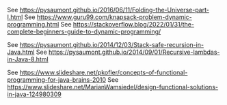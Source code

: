 See https://pysaumont.github.io/2016/06/11/Folding-the-Universe-part-I.html
See https://www.guru99.com/knapsack-problem-dynamic-programming.html
See https://stackoverflow.blog/2022/01/31/the-complete-beginners-guide-to-dynamic-programming/

See https://pysaumont.github.io/2014/12/03/Stack-safe-recursion-in-Java.html
See https://pysaumont.github.io/2014/09/01/Recursive-lambdas-in-Java-8.html

See https://www.slideshare.net/pkofler/concepts-of-functional-programming-for-java-brains-2010
See https://www.slideshare.net/MarianWamsiedel/design-functional-solutions-in-java-124980309